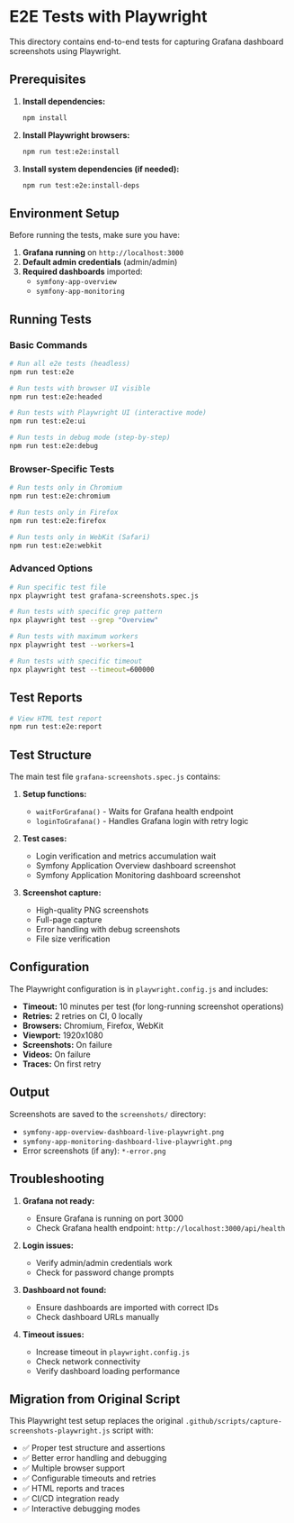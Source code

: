 # E2E Tests with Playwright

This directory contains end-to-end tests for capturing Grafana dashboard screenshots using Playwright.

## Prerequisites

1. **Install dependencies:**
   ```bash
   npm install
   ```

2. **Install Playwright browsers:**
   ```bash
   npm run test:e2e:install
   ```

3. **Install system dependencies (if needed):**
   ```bash
   npm run test:e2e:install-deps
   ```

## Environment Setup

Before running the tests, make sure you have:

1. **Grafana running** on `http://localhost:3000`
2. **Default admin credentials** (admin/admin)
3. **Required dashboards** imported:
   - `symfony-app-overview`
   - `symfony-app-monitoring`

## Running Tests

### Basic Commands

```bash
# Run all e2e tests (headless)
npm run test:e2e

# Run tests with browser UI visible
npm run test:e2e:headed

# Run tests with Playwright UI (interactive mode)
npm run test:e2e:ui

# Run tests in debug mode (step-by-step)
npm run test:e2e:debug
```

### Browser-Specific Tests

```bash
# Run tests only in Chromium
npm run test:e2e:chromium

# Run tests only in Firefox
npm run test:e2e:firefox

# Run tests only in WebKit (Safari)
npm run test:e2e:webkit
```

### Advanced Options

```bash
# Run specific test file
npx playwright test grafana-screenshots.spec.js

# Run tests with specific grep pattern
npx playwright test --grep "Overview"

# Run tests with maximum workers
npx playwright test --workers=1

# Run tests with specific timeout
npx playwright test --timeout=600000
```

## Test Reports

```bash
# View HTML test report
npm run test:e2e:report
```

## Test Structure

The main test file `grafana-screenshots.spec.js` contains:

1. **Setup functions:**
   - `waitForGrafana()` - Waits for Grafana health endpoint
   - `loginToGrafana()` - Handles Grafana login with retry logic

2. **Test cases:**
   - Login verification and metrics accumulation wait
   - Symfony Application Overview dashboard screenshot
   - Symfony Application Monitoring dashboard screenshot

3. **Screenshot capture:**
   - High-quality PNG screenshots
   - Full-page capture
   - Error handling with debug screenshots
   - File size verification

## Configuration

The Playwright configuration is in `playwright.config.js` and includes:

- **Timeout:** 10 minutes per test (for long-running screenshot operations)
- **Retries:** 2 retries on CI, 0 locally
- **Browsers:** Chromium, Firefox, WebKit
- **Viewport:** 1920x1080
- **Screenshots:** On failure
- **Videos:** On failure
- **Traces:** On first retry

## Output

Screenshots are saved to the `screenshots/` directory:
- `symfony-app-overview-dashboard-live-playwright.png`
- `symfony-app-monitoring-dashboard-live-playwright.png`
- Error screenshots (if any): `*-error.png`

## Troubleshooting

1. **Grafana not ready:**
   - Ensure Grafana is running on port 3000
   - Check Grafana health endpoint: `http://localhost:3000/api/health`

2. **Login issues:**
   - Verify admin/admin credentials work
   - Check for password change prompts

3. **Dashboard not found:**
   - Ensure dashboards are imported with correct IDs
   - Check dashboard URLs manually

4. **Timeout issues:**
   - Increase timeout in `playwright.config.js`
   - Check network connectivity
   - Verify dashboard loading performance

## Migration from Original Script

This Playwright test setup replaces the original `.github/scripts/capture-screenshots-playwright.js` script with:

- ✅ Proper test structure and assertions
- ✅ Better error handling and debugging
- ✅ Multiple browser support
- ✅ Configurable timeouts and retries
- ✅ HTML reports and traces
- ✅ CI/CD integration ready
- ✅ Interactive debugging modes
